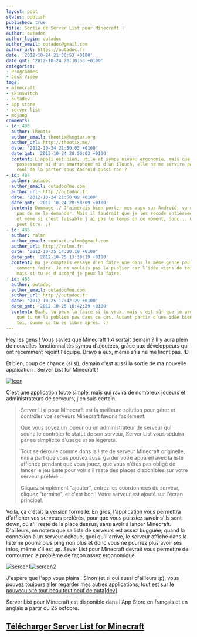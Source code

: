 ```yaml
---
layout: post
status: publish
published: true
title: Sortie de Server List pour Minecraft !
author: outadoc
author_login: outadoc
author_email: outadoc@gmail.com
author_url: https://outadoc.fr
date: '2012-10-24 21:30:53 +0100'
date_gmt: '2012-10-24 20:30:53 +0100'
categories:
- Programmes
- Jeux Vidéo
tags:
- minecraft
- skinswitch
- outadev
- app store
- server list
- mojang
comments:
- id: 483
  author: Théotix
  author_email: theotix@kegtux.org
  author_url: http://theotix.me/
  date: '2012-10-24 21:50:03 +0100'
  date_gmt: '2012-10-24 20:50:03 +0100'
  content: L'appli est bien, utile et sympa niveau ergonomie, mais que je ne suis
    possesseur ni d'un smartphone ni d'un iTouch, elle ne me servira pas. Et ce serait
    cool de la porter sous Android aussi non ?
- id: 484
  author: outadoc
  author_email: outadoc@me.com
  author_url: http://outadoc.fr
  date: '2012-10-24 21:58:09 +0100'
  date_gmt: '2012-10-24 20:58:09 +0100'
  content: Dommage :/ J'aimerais bien porter mes apps sur Android, vu qu'on arrête
    pas de me le demander. Mais il faudrait que je les recode entièrement,
    et même si c'est faisable j'ai pas le temps en ce moment, donc... un jour
    peut être. ;)
- id: 485
  author: ralmn
  author_email: contact.ralmn@gmail.com
  author_url: http://ralmn.fr
  date: '2012-10-25 14:30:19 +0100'
  date_gmt: '2012-10-25 13:30:19 +0100'
  content: Ba je comptais essaye d'en faire une dans le même genre pour voir
    comment faire. Je ne voulais pas la publier car l’idée viens de toi
    mais si tu es d accord je peux la faire.
- id: 486
  author: outadoc
  author_email: outadoc@me.com
  author_url: http://outadoc.fr
  date: '2012-10-25 17:42:29 +0100'
  date_gmt: '2012-10-25 16:42:29 +0100'
  content: Baah, tu peux la faire si tu veux, mais c'est sûr que je préférerais
    que tu ne la publies pas dans ce cas. Autant partir d'une idée bien à
    toi, comme ça tu es libre après. :)
---
```

Hey les gens ! Vous saviez que Minecraft 1.4 sortait demain ? Il y aura plein de nouvelles fonctionnalités sympa d'ajoutées, grâce aux développeurs qui ont récemment rejoint l'équipe. Bravo à eux, même s'ils ne me liront pas. :D

Et bien, coup de chance (si si), demain c'est aussi la sortie de ma nouvelle application : Server List for Minecraft !

[![](https://outadoc.fr/wp-content/uploads/2012/10/icon-large@2x1.png "Icon")][1]

C'est une application toute simple, mais qui ravira de nombreux joueurs et administrateurs de serveurs, j'en suis certain.

> Server List pour Minecraft est la meilleure solution pour gérer et contrôler vos serveurs Minecraft favoris facilement.
> 
> Que vous soyez un joueur ou un administrateur de serveur qui souhaite contrôler le statut de son serveur, Server List vous séduira par sa simplicité d'usage et sa légèreté.
> 
> Tout se déroule comme dans la liste de serveur Minecraft originelle; mis à part que vous pouvez aussi garder votre appareil avec la liste affichée pendant que vous jouez, que vous n'êtes pas obligé de lancer le jeu juste pour voir s'il reste des places disponibles sur votre serveur préféré...
> 
> Cliquez simplement "ajouter", entrez les coordonnées du serveur, cliquez "terminé", et c'est bon ! Votre serveur est ajouté sur l'écran principal.

Voilà, ça c'était la version formelle. En gros, l'application vous permettra d'afficher vos serveurs préférés, pour que vous puissiez savoir s'ils sont down, ou s'il reste de la place dessus, sans avoir à lancer Minecraft. D'ailleurs, on notera que sa liste de serveurs est assez bugguée; quand la connexion à un serveur échoue, quoi qu'il arrive, le serveur affiché dans la liste ne pourra plus ping non plus et donc vous ne pourrez plus avoir ses infos, même s'il est up. Sever List pour Minecraft devrait vous permettre de contourner le problème de façon assez ergonomique.

[![](https://outadoc.fr/wp-content/uploads/2012/10/screen1-464x10241.png "screen1")][2][![](https://outadoc.fr/wp-content/uploads/2012/10/screen2-464x10241.png "screen2")][3]

J'espère que l'app vous plaira ! Sinon (et si oui aussi d'ailleurs :p), vous pouvez toujours aller regarder mes autres applications, tout est sur le [nouveau site tout beau tout neuf de outa\[dev\]][4].

Server List pour Minecraft est disponible dans l'App Store en français et en anglais à partir du 25 octobre.

## [Télécharger Server List for Minecraft][5]

[1]: http://dev.outadoc.fr/project/server-list/
[2]: https://outadoc.fr/wp-content/uploads/2012/10/screen11.png
[3]: https://outadoc.fr/wp-content/uploads/2012/10/screen21.png
[4]: http://dev.outadoc.fr/projects.html
[5]: https://itunes.apple.com/en/app/server-list-for-minecraft/id568969472?l=fr&ls=1&mt=8
